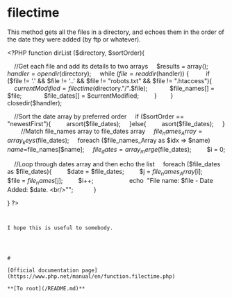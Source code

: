 # filectime





This method gets all the files in a directory, and echoes them in the order of the date they were added (by ftp or whatever).

&lt;?PHP
function dirList ($directory, $sortOrder){

&#xA0; &#xA0; //Get each file and add its details to two arrays
&#xA0; &#xA0; $results = array();
&#xA0; &#xA0; $handler = opendir($directory);
&#xA0; &#xA0; while ($file = readdir($handler)) {&#xA0; 
&#xA0; &#xA0; &#xA0; &#xA0; if ($file != &apos;.&apos; &amp;&amp; $file != &apos;..&apos; &amp;&amp; $file != &quot;robots.txt&quot; &amp;&amp; $file != &quot;.htaccess&quot;){
&#xA0; &#xA0; &#xA0; &#xA0; &#xA0; &#xA0; $currentModified = filectime($directory.&quot;/&quot;.$file);
&#xA0; &#xA0; &#xA0; &#xA0; &#xA0; &#xA0; $file_names[] = $file;
&#xA0; &#xA0; &#xA0; &#xA0; &#xA0; &#xA0; $file_dates[] = $currentModified;
&#xA0; &#xA0; &#xA0; &#xA0; }&#xA0; &#xA0; 
&#xA0; &#xA0; }
&#xA0; &#xA0; &#xA0;&#xA0; closedir($handler);

&#xA0; &#xA0; //Sort the date array by preferred order
&#xA0; &#xA0; if ($sortOrder == &quot;newestFirst&quot;){
&#xA0; &#xA0; &#xA0; &#xA0; arsort($file_dates);
&#xA0; &#xA0; }else{
&#xA0; &#xA0; &#xA0; &#xA0; asort($file_dates);
&#xA0; &#xA0; }
&#xA0; &#xA0; 
&#xA0; &#xA0; //Match file_names array to file_dates array
&#xA0; &#xA0; $file_names_Array = array_keys($file_dates);
&#xA0; &#xA0; foreach ($file_names_Array as $idx =&gt; $name) $name=$file_names[$name];
&#xA0; &#xA0; $file_dates = array_merge($file_dates);
&#xA0; &#xA0; 
&#xA0; &#xA0; $i = 0;

&#xA0; &#xA0; //Loop through dates array and then echo the list
&#xA0; &#xA0; foreach ($file_dates as $file_dates){
&#xA0; &#xA0; &#xA0; &#xA0; $date = $file_dates;
&#xA0; &#xA0; &#xA0; &#xA0; $j = $file_names_Array[$i];
&#xA0; &#xA0; &#xA0; &#xA0; $file = $file_names[$j];
&#xA0; &#xA0; &#xA0; &#xA0; $i++;
&#xA0; &#xA0; &#xA0; &#xA0; &#xA0; &#xA0; 
&#xA0; &#xA0; &#xA0; &#xA0; echo&#xA0; &quot;File name: $file - Date Added: $date. &lt;br/&gt;&quot;&quot;;&#xA0; &#xA0; &#xA0; &#xA0; 
&#xA0; &#xA0; }

}
?>
```


I hope this is useful to somebody.


  

#

[Official documentation page](https://www.php.net/manual/en/function.filectime.php)

**[To root](/README.md)**